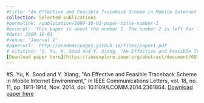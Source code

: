 ```yaml
---
#title: "An Effective and Feasible Traceback Scheme in Mobile Internet Environment"
collection: Selected publications
#permalink: /publication/2009-10-01-paper-title-number-1
#excerpt: 'This paper is about the number 1. The number 2 is left for future work.'
#date: 2009-10-01
#venue: 'Journal 1'
#paperurl: 'http://academicpages.github.io/files/paper1.pdf'
# citation: 'S. Yu, K. Sood and Y. Xiang, "An Effective and Feasible Traceback Scheme in Mobile Internet Environment," in IEEE Communications Letters, vol. 18, no. 11, pp. 1911-1914, Nov. 2014, doi: 10.1109/LCOMM.2014.2361864..'
[Download paper here](https://ieeexplore.ieee.org/abstract/document/6918391)
---
```

#S. Yu, K. Sood and Y. Xiang, "An Effective and Feasible Traceback Scheme in Mobile Internet Environment," in IEEE Communications Letters, vol. 18, no. 11, pp. 1911-1914, Nov. 2014, doi: 10.1109/LCOMM.2014.2361864.
[Download paper here](https://ieeexplore.ieee.org/abstract/document/6918391)


